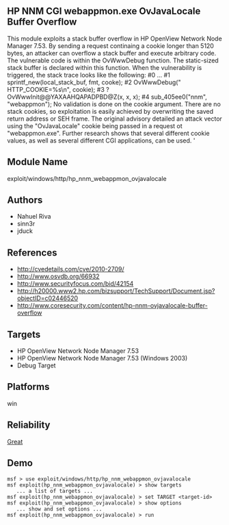 ## HP NNM CGI webappmon.exe OvJavaLocale Buffer Overflow

This module exploits a stack buffer overflow in HP OpenView 
Network Node Manager 7.53. By sending a request continaing a 
cookie longer than 5120 bytes, an attacker can overflow a 
stack buffer and execute arbitrary code. The vulnerable code 
is within the OvWwwDebug function. The static-sized stack 
buffer is declared within this function. When the 
vulnerability is triggered, the stack trace looks like the 
following: #0 ... #1 sprintf_new(local_stack_buf, fmt, 
cooke); #2 OvWwwDebug(" HTTP_COOKIE=%s\n", cookie); #3 
?OvWwwInit@@YAXAAHQAPADPBD@Z(x, x, x); #4 sub_405ee0("nnm", 
"webappmon"); No validation is done on the cookie argument. 
There are no stack cookies, so exploitation is easily 
achieved by overwriting the saved return address or SEH 
frame. The original advisory detailed an attack vector using 
the "OvJavaLocale" cookie being passed in a request ot 
"webappmon.exe". Further research shows that several 
different cookie values, as well as several different CGI 
applications, can be used. '


## Module Name
exploit/windows/http/hp_nnm_webappmon_ovjavalocale

## Authors
* Nahuel Riva
* sinn3r
* jduck


## References
* http://cvedetails.com/cve/2010-2709/
* http://www.osvdb.org/66932
* http://www.securityfocus.com/bid/42154
* http://h20000.www2.hp.com/bizsupport/TechSupport/Document.jsp?objectID=c02446520
* http://www.coresecurity.com/content/hp-nnm-ovjavalocale-buffer-overflow



## Targets
* HP OpenView Network Node Manager 7.53
* HP OpenView Network Node Manager 7.53 (Windows 2003)
* Debug Target


## Platforms
win

## Reliability
[Great](https://github.com/rapid7/metasploit-framework/wiki/Exploit-Ranking)

## Demo

```
msf > use exploit/windows/http/hp_nnm_webappmon_ovjavalocale
msf exploit(hp_nnm_webappmon_ovjavalocale) > show targets
   ... a list of targets ...
msf exploit(hp_nnm_webappmon_ovjavalocale) > set TARGET <target-id>
msf exploit(hp_nnm_webappmon_ovjavalocale) > show options
   ... show and set options ...
msf exploit(hp_nnm_webappmon_ovjavalocale) > run
```
    
    